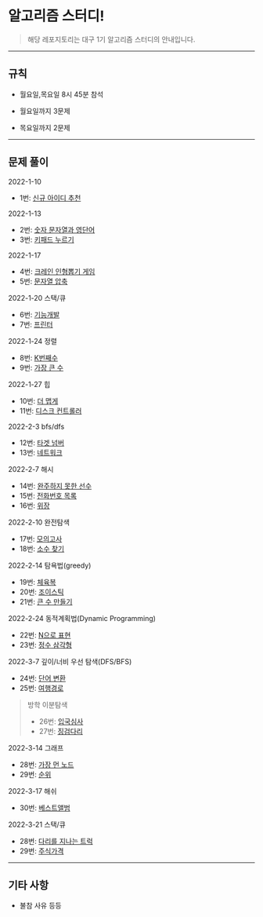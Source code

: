 # 알고리즘 스터디!

> 해당 레포지토리는 대구 1기 알고리즘 스터디의 안내입니다.


---
## 규칙

- 월요일,목요일 8시 45분 참석 

- 월요일까지 3문제

- 목요일까지 2문제

---
## 문제 풀이

2022-1-10
- 1번: [신규 아이디 추천](https://programmers.co.kr/learn/courses/30/lessons/72410)

2022-1-13
- 2번: [숫자 문자열과 영단어](https://programmers.co.kr/learn/courses/30/lessons/81301)
- 3번: [키패드 누르기](https://programmers.co.kr/learn/courses/30/lessons/67256)

2022-1-17
- 4번: [크레인 인형뽑기 게임](https://programmers.co.kr/learn/courses/30/lessons/81301)
- 5번: [문자열 압축](https://programmers.co.kr/learn/courses/30/lessons/67256)

2022-1-20 스택/큐
- 6번: [기능개발](https://programmers.co.kr/learn/courses/30/lessons/42586)
- 7번: [프린터](https://programmers.co.kr/learn/courses/30/lessons/42587)

2022-1-24 정렬 
- 8번: [K번째수](https://programmers.co.kr/learn/courses/30/lessons/42748)
- 9번: [가장 큰 수](https://programmers.co.kr/learn/courses/30/lessons/42746)

2022-1-27 힙
- 10번: [더 맵게](https://programmers.co.kr/learn/courses/30/lessons/42626)
- 11번: [디스크 컨트롤러](https://programmers.co.kr/learn/courses/30/lessons/42627)

2022-2-3 bfs/dfs
- 12번: [타겟 넘버](https://programmers.co.kr/learn/courses/30/lessons/43165)
- 13번: [네트워크](https://programmers.co.kr/learn/courses/30/lessons/43162)

2022-2-7 해시
- 14번: [완주하지 못한 선수](https://programmers.co.kr/learn/courses/30/lessons/42576)
- 15번: [전화번호 목록](https://programmers.co.kr/learn/courses/30/lessons/42577)
- 16번: [위장](https://programmers.co.kr/learn/courses/30/lessons/42578)

2022-2-10 완전탐색
- 17번: [모의고사](https://programmers.co.kr/learn/courses/30/lessons/42840)
- 18번: [소수 찾기](https://programmers.co.kr/learn/courses/30/lessons/42839)

2022-2-14 탐욕법(greedy)
- 19번: [체육복](https://programmers.co.kr/learn/courses/30/lessons/42862)
- 20번: [조이스틱](https://programmers.co.kr/learn/courses/30/lessons/42860)
- 21번: [큰 수 만들기](https://programmers.co.kr/learn/courses/30/lessons/42883)

2022-2-24 동적계획법(Dynamic Programming)
- 22번: [N으로 표현](https://programmers.co.kr/learn/courses/30/lessons/42895)
- 23번: [정수 삼각형](https://programmers.co.kr/learn/courses/30/lessons/43105)

2022-3-7 깊이/너비 우선 탐색(DFS/BFS)
- 24번: [단어 변환](https://programmers.co.kr/learn/courses/30/lessons/43163)
- 25번: [여행경로](https://programmers.co.kr/learn/courses/30/lessons/43164)

>방학 이분탐색
>- 26번: [입국심사](https://programmers.co.kr/learn/courses/30/lessons/43238)
>- 27번: [징검다리](https://programmers.co.kr/learn/courses/30/lessons/43236)

2022-3-14 그래프
- 28번: [가장 먼 노드](https://programmers.co.kr/learn/courses/30/lessons/49189)
- 29번: [순위](https://programmers.co.kr/learn/courses/30/lessons/49191)

2022-3-17 해쉬
- 30번: [베스트앨범](https://programmers.co.kr/learn/courses/30/lessons/42579)

2022-3-21 스택/큐
- 28번: [다리를 지나는 트럭](https://programmers.co.kr/learn/courses/30/lessons/42583)
- 29번: [주식가격](https://programmers.co.kr/learn/courses/30/lessons/42584)

---
## 기타 사항
- 불참 사유 등등